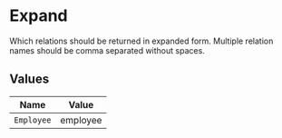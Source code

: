 # Expand

Which relations should be returned in expanded form. Multiple relation names should be comma separated without spaces.


## Values

| Name       | Value      |
| ---------- | ---------- |
| `Employee` | employee   |
